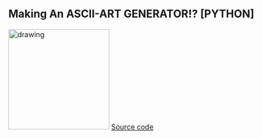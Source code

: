 ## Making An ASCII-ART GENERATOR!? [PYTHON]

<img src="https://img.youtube.com/vi/2fZBLPk-T2Y/maxresdefault.jpg" alt="drawing" width="200"/>
<a href="test.txt">Source code</a>

